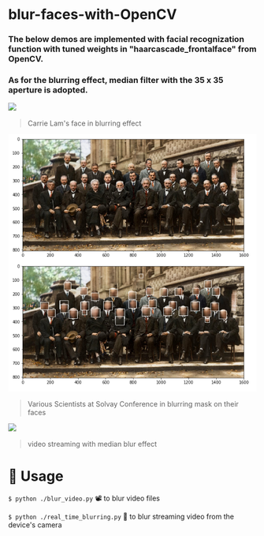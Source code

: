 #  blur-faces-with-OpenCV

### The below demos are implemented with facial recognization function with tuned weights in "haarcascade_frontalface" from OpenCV. 
### As for the blurring effect, median filter with the 35 x 35 aperture is adopted.

![](https://github.com/rogerrogeryau/blur-faces-with-OpenCV/blob/master/README_image/carrie_lam_demo_readme.gif)
> Carrie Lam's face in blurring effect





![](https://github.com/rogerrogeryau/blur-faces-with-OpenCV/blob/master/README_image/blur_many_faces.PNG)
> Various Scientists at Solvay Conference in blurring mask on their faces

![](https://github.com/rogerrogeryau/blur-faces-with-OpenCV/blob/master/README_image/video_streaming_demo.gif)
> video streaming with median blur effect


# 📗 Usage

`$ python ./blur_video.py`          📽️ to blur video files

`$ python ./real_time_blurring.py`  🎥 to blur streaming video from the device's camera

